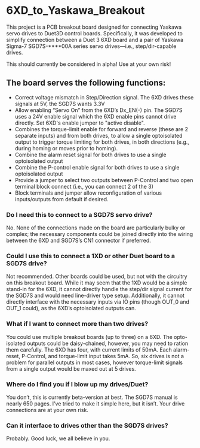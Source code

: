 # 6XD_to_Yaskawa_Breakout

This project is a PCB breakout board designed for connecting Yaskawa servo drives to Duet3D control boards.  Specifically, it was developed to simplify connection between a Duet 3 6XD board and a pair of Yaskawa Sigma-7 SGD7S-****00A series servo drives—i.e., step/dir-capable drives.

This should currently be considered in alpha!  Use at your own risk!

## The board serves the following functions:
-	Correct voltage mismatch in Step/Direction signal.  The 6XD drives these signals at 5V, the SGD7S wants 3.3V
-	Allow enabling “Servo On” from the 6XD’s Dx_EN(-) pin.  The SGD7S uses a 24V enable signal which the 6XD enable pins cannot drive directly.  Set 6XD's enable jumper to "active disable".
-	Combines the torque-limit enable for forward and reverse (these are 2 separate inputs) and from both drives, to allow a single optoisolated output to trigger torque limiting for both drives, in both directions (e.g., during homing or moves prior to homing).
-	Combine the alarm reset signal for both drives to use a single optoisolated output
-	Combine the P-control enable signal for both drives to use a single optoisolated output
-	Provide a jumper to select two outputs between P-Control and two open terminal block connect (i.e., you can connect 2 of the 3)
- Block terminals and jumper allow reconfiguration of various inputs/outputs from default if desired.

### Do I need this to connect to a SGD7S servo drive?
No.  None of the connections made on the board are particularly bulky or complex; the necessary components could be joined directly into the wiring between the 6XD and SGD7S’s CN1 connector if preferred.

### Could I use this to connect a 1XD or other Duet board to a SGD7S drive?
Not recommended.  Other boards could be used, but not with the circuitry on this breakout board.  While it may seem that the 1XD would be a simple stand-in for the 6XD, it cannot directly handle the step/dir signal current for the SGD7S and would need line-driver type setup. Additionally, it cannot directly interface with the necessary inputs via IO pins (though OUT_0 and OUT_1 could), as the 6XD’s optoisolated outputs can.

### What if I want to connect more than two drives?
You could use multiple breakout boards (up to three) on a 6XD.  The opto-isolated outputs could be daisy-chained, however, you may need to ration them carefully.  The 6XD has four, with current limits of 50mA.  Each alarm-reset, P-Control, and torque-limit input takes 5mA.  So, six drives is not a problem for parallel outputs in most cases, however torque-limit signals from a single output would be maxed out at 5 drives. 

### Where do I find you if I blow up my drives/Duet?
You don’t, this is currently beta-version at best.  The SGD7S manual is nearly 650 pages.  I’ve tried to make it simple here, but it isn’t.  Your drive connections are at your own risk.

### Can it interface to drives other than the SGD7S drives?
Probably.  Good luck, we all believe in you.
